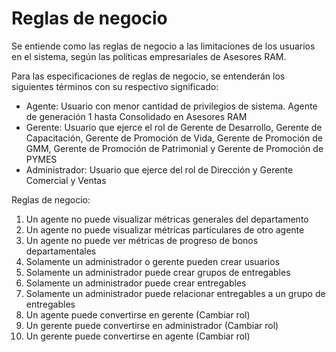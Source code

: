 # Reglas de negocio

Se entiende como las reglas de negocio a las limitaciones de los usuarios en el sistema, según las políticas empresariales de Asesores RAM.

Para las especificaciones de reglas de negocio, se entenderán los siguientes términos con su respectivo significado:

- Agente: Usuario con menor cantidad de privilegios de sistema. Agente de generación 1 hasta Consolidado en Asesores RAM
- Gerente: Usuario que ejerce el rol de Gerente de Desarrollo, Gerente de Capacitación, Gerente de Promoción de Vida, Gerente de Promoción de GMM, Gerente de Promoción de Patrimonial y Gerente de Promoción de PYMES
- Administrador: Usuario que ejerce del rol de Dirección y Gerente Comercial y Ventas

Reglas de negocio:

1. Un agente no puede visualizar métricas generales del departamento
2. Un agente no puede visualizar métricas particulares de otro agente
3. Un agente no puede ver métricas de progreso de bonos departamentales
4. Solamente un administrador o gerente pueden crear usuarios
5. Solamente un administrador puede crear grupos de entregables
6. Solamente un administrador puede crear entregables
7. Solamente un administrador puede relacionar entregables a un grupo de entregables
8. Un agente puede convertirse en gerente (Cambiar rol)
9. Un gerente puede convertirse en administrador (Cambiar rol)
10. Un gerente puede convertirse en agente (Cambiar rol)